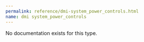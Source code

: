 ```yaml
---
permalink: reference/dmi-system_power_controls.html
name: dmi system_power_controls
---
```


No documentation exists for this type.